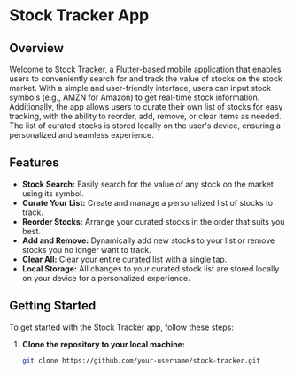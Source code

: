 # Stock Tracker App

## Overview

Welcome to Stock Tracker, a Flutter-based mobile application that enables users to conveniently search for and track the value of stocks on the stock market. With a simple and user-friendly interface, users can input stock symbols (e.g., AMZN for Amazon) to get real-time stock information. Additionally, the app allows users to curate their own list of stocks for easy tracking, with the ability to reorder, add, remove, or clear items as needed. The list of curated stocks is stored locally on the user's device, ensuring a personalized and seamless experience.

## Features

- **Stock Search:** Easily search for the value of any stock on the market using its symbol.
- **Curate Your List:** Create and manage a personalized list of stocks to track.
- **Reorder Stocks:** Arrange your curated stocks in the order that suits you best.
- **Add and Remove:** Dynamically add new stocks to your list or remove stocks you no longer want to track.
- **Clear All:** Clear your entire curated list with a single tap.
- **Local Storage:** All changes to your curated stock list are stored locally on your device for a personalized experience.

## Getting Started

To get started with the Stock Tracker app, follow these steps:

1. **Clone the repository to your local machine:**

   ```bash
   git clone https://github.com/your-username/stock-tracker.git
